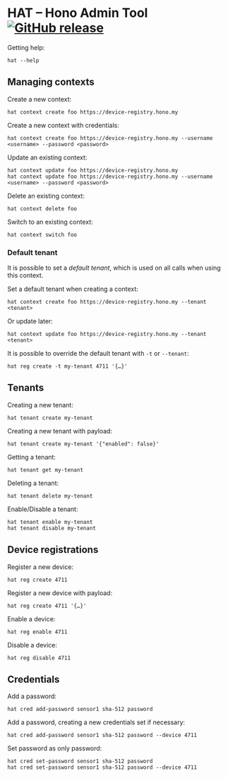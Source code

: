 # HAT – Hono Admin Tool [![GitHub release](https://img.shields.io/github/release/ctron/hat.svg)](https://github.com/ctron/hat/releases)

Getting help:

    hat --help

## Managing contexts

Create a new context:

    hat context create foo https://device-registry.hono.my

Create a new context with credentials:

    hat context create foo https://device-registry.hono.my --username <username> --password <password>

Update an existing context:

    hat context update foo https://device-registry.hono.my
    hat context update foo https://device-registry.hono.my --username <username> --password <password>

Delete an existing context:

    hat context delete foo

Switch to an existing context:

    hat context switch foo

### Default tenant

It is possible to set a *default tenant*, which is used on all calls when using
this context.

Set a default tenant when creating a context:

    hat context create foo https://device-registry.hono.my --tenant <tenant>

Or update later:

    hat context update foo https://device-registry.hono.my --tenant <tenant>

It is possible to override the default tenant with `-t` or `--tenant`:

    hat reg create -t my-tenant 4711 '{…}'

## Tenants

Creating a new tenant:

    hat tenant create my-tenant

Creating a new tenant with payload:

    hat tenant create my-tenant '{"enabled": false}'

Getting a tenant:

    hat tenant get my-tenant

Deleting a tenant:

    hat tenant delete my-tenant

Enable/Disable a tenant:

    hat tenant enable my-tenant
    hat tenant disable my-tenant

## Device registrations

Register a new device:

    hat reg create 4711

Register a new device with payload:

    hat reg create 4711 '{…}'

Enable a device:

    hat reg enable 4711

Disable a device:

    hat reg disable 4711

## Credentials

Add a password:

    hat cred add-password sensor1 sha-512 password

Add a password, creating a new credentials set if necessary:

    hat cred add-password sensor1 sha-512 password --device 4711

Set password as only password:

    hat cred set-password sensor1 sha-512 password
    hat cred set-password sensor1 sha-512 password --device 4711
